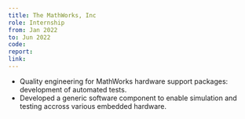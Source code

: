 ```yaml
---
title: The MathWorks, Inc 
role: Internship
from: Jan 2022
to: Jun 2022
code:
report:
link:
---
```

<ul>
<li>Quality engineering for MathWorks hardware support packages: development of automated tests.</li>
<li>Developed a generic software component to enable simulation and testing accross various embedded hardware.</li>
</ul>